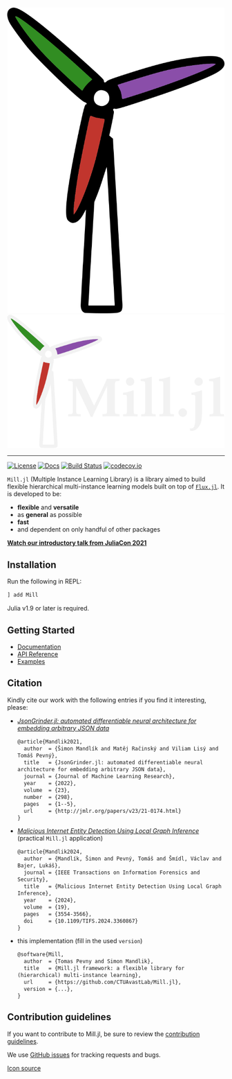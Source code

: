<p align="center">
  <img src="https://github.com/CTUAvastLab/Mill.jl/raw/master/docs/src/assets/logo.svg#gh-light-mode-only" alt="Mill.jl logo"/>
  <img src="https://github.com/CTUAvastLab/Mill.jl/raw/master/docs/src/assets/logo-dark.svg#gh-dark-mode-only" alt="Mill.jl logo"/>
</p>

---

[![License](https://img.shields.io/badge/License-MIT-blue.svg)](https://github.com/CTUAvastLab/Mill.jl/blob/master/LICENSE.md)
[![Docs](https://img.shields.io/badge/docs-stable-blue.svg)](https://CTUAvastLab.github.io/Mill.jl/stable)
[![Build Status](https://github.com/CTUAvastLab/Mill.jl/actions/workflows/ci.yml/badge.svg)](https://github.com/CTUAvastLab/Mill.jl/actions/workflows/ci.yml)
[![codecov.io](http://codecov.io/github/CTUAvastLab/Mill.jl/coverage.svg?branch=master)](http://codecov.io/github/CTUAvastLab/Mill.jl?branch=master)

`Mill.jl` (Multiple Instance Learning Library) is a library aimed to build flexible hierarchical multi-instance learning models built on top of [`Flux.jl`](https://fluxml.ai). It is developed to be:

* **flexible** and **versatile**
* as **general** as possible
* **fast** 
* and dependent on only handful of other packages

[**Watch our introductory talk from JuliaCon 2021** ](https://www.youtube.com/watch?v=Bf0CvltIDbE)

## Installation

Run the following in REPL:

```julia
] add Mill
```

Julia v1.9 or later is required.

## Getting Started

- [Documentation](https://ctuavastlab.github.io/Mill.jl/stable/)
- [API Reference](https://ctuavastlab.github.io/Mill.jl/stable/api/aggregation/)
- [Examples](https://ctuavastlab.github.io/Mill.jl/stable/examples/musk/musk/)

## Citation

Kindly cite our work with the following entries if you find it interesting, please:

* [*JsonGrinder.jl: automated differentiable neural architecture for embedding arbitrary JSON
  data*](https://jmlr.org/papers/v23/21-0174.html)

  ```
  @article{Mandlik2021,
    author  = {Šimon Mandlík and Matěj Račinský and Viliam Lisý and Tomáš Pevný},
    title   = {JsonGrinder.jl: automated differentiable neural architecture for embedding arbitrary JSON data},
    journal = {Journal of Machine Learning Research},
    year    = {2022},
    volume  = {23},
    number  = {298},
    pages   = {1--5},
    url     = {http://jmlr.org/papers/v23/21-0174.html}
  }
  ```

* [*Malicious Internet Entity Detection Using Local Graph
  Inference*](https://ieeexplore.ieee.org/document/10418120) (practical `Mill.jl` application)

  ```
  @article{Mandlik2024,
    author  = {Mandlík, Šimon and Pevný, Tomáš and Šmídl, Václav and Bajer, Lukáš},
    journal = {IEEE Transactions on Information Forensics and Security},
    title   = {Malicious Internet Entity Detection Using Local Graph Inference},
    year    = {2024},
    volume  = {19},
    pages   = {3554-3566},
    doi     = {10.1109/TIFS.2024.3360867}
  }
  ```

* this implementation (fill in the used `version`)

  ```
  @software{Mill,
    author  = {Tomas Pevny and Simon Mandlik},
    title   = {Mill.jl framework: a flexible library for (hierarchical) multi-instance learning},
    url     = {https://github.com/CTUAvastLab/Mill.jl},
    version = {...},
  }
  ```

## Contribution guidelines

If you want to contribute to Mill.jl, be sure to review the
[contribution guidelines](CONTRIBUTING.md).

We use [GitHub issues](https://github.com/CTUAvastLab/Mill.jl/issues) for
tracking requests and bugs.

<a href="https://flyclipart.com/wind-turbine-png-clipart-windmill-pictures-windmill-png-471749">Icon source</a>
